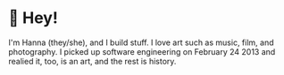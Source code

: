 # 👋 Hey!

I'm Hanna (they/she), and I build stuff. I love art such as music, film, and photography. I picked up software engineering on February 24 2013 and realied it, too, is an art, and the rest is history.

<!---
h-sage/h-sage is a ✨ special ✨ repository because its `README.md` (this file) appears on your GitHub profile.
You can click the Preview link to take a look at your changes.
--->
